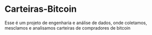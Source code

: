 # Carteiras-Bitcoin
Esse é um projeto de engenharia e análise de dados, onde coletamos, mesclamos e analisamos carteiras de compradores de bitcoin
